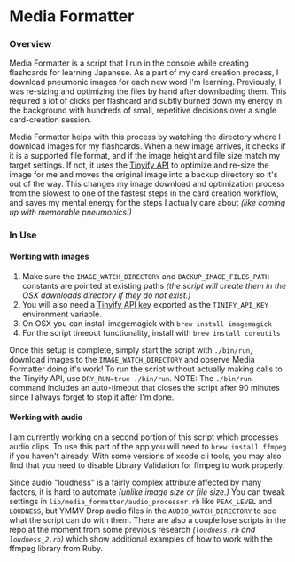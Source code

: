 # Media Formatter

### Overview
Media Formatter is a script that I run in the console while creating flashcards for learning Japanese. As a part of my card creation process, I download pneumonic images for each new word I'm learning. Previously, I was re-sizing and optimizing the files by hand after downloading them. This required a lot of clicks per flashcard and subtly burned down my energy in the background with hundreds of small, repetitive decisions over a single card-creation session.

Media Formatter helps with this process by watching the directory where I download images for my flashcards. When a new image arrives, it checks if it is a supported file format, and if the image height and file size match my target settings. If not, it uses the [Tinyify API](https://tinypng.com/developers) to optimize and re-size the image for me and moves the original image into a backup directory so it's out of the way. This changes my image download and optimization process from the slowest to one of the fastest steps in the card creation workflow, and saves my mental energy for the steps I actually care about _(like coming up with memorable pneumonics!)_

### In Use

#### Working with images
1. Make sure the `IMAGE_WATCH_DIRECTORY` and `BACKUP_IMAGE_FILES_PATH` constants are pointed at existing paths _(the script will create them in the OSX downloads directory if they do not exist.)_
2. You will also need a [Tinyify API key](https://tinypng.com/developers) exported as the `TINIFY_API_KEY` environment variable.
3. On OSX you can install imagemagick with `brew install imagemagick`
4. For the script timeout functionality, install with `brew install coreutils`

Once this setup is complete, simply start the script with `./bin/run`, download images to the `IMAGE_WATCH_DIRECTORY` and observe Media Formatter doing it's work! To run the script without actually making calls to the Tinyify API, use `DRY_RUN=true ./bin/run`. NOTE: The `./bin/run` command includes an auto-timeout that closes the script after 90 minutes since I always forget to stop it after I'm done.

#### Working with audio
I am currently working on a second portion of this script which processes audio clips. To use this part of the app you will need to `brew install ffmpeg` if you haven't already. With some versions of xcode cli tools, you may also find that you need to disable Library Validation for ffmpeg to work properly.

Since audio "loudness" is a fairly complex attribute affected by many factors, it is hard to automate _(unlike image size or file size.)_ You can tweak settings in `lib/media_formatter/audio_processor.rb` like `PEAK_LEVEL` and `LOUDNESS`, but YMMV Drop audio files in the `AUDIO_WATCH_DIRECTORY` to see what the script can do with them. There are also a couple lose scripts in the repo at the moment from some previous research _(`loudness.rb` and `loudness_2.rb`)_ which show additional examples of how to work with the ffmpeg library from Ruby.
